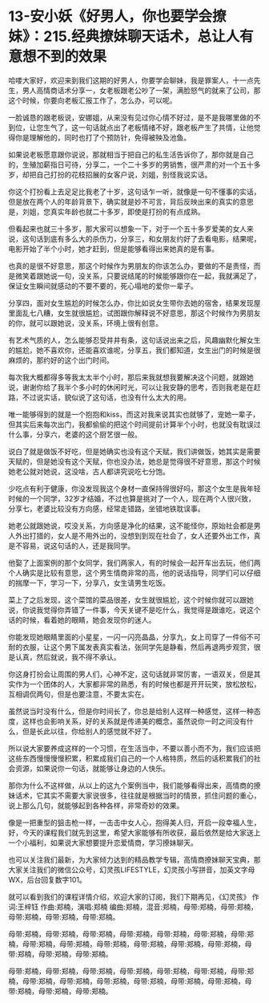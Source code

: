 # 13-安小妖《好男人，你也要学会撩妹》：215.经典撩妹聊天话术，总让人有意想不到的效果

哈喽大家好，欢迎来到我们这期的好男人，你要学会聊妹，我是罪案人，十一点先生，男人高情商话术分享一，女老板跟老公吵了一架，满脸怒气的就来了公司，那这个时候，你要向老板汇报工作了，怎么办，可以呢。

一脸诚恳的跟老板说，安娜姐，从来没有见过你心情不好过，是不是我哪里做的不到位，让您生气了，这一句话就点出了老板情绪不好，跟老板产生了共情，让他觉得你是理解他的，同时也打了个预防针，免得被殃及池鱼。

如果说老板愿意跟你说说，那就相当于把自己的私生活告诉你了，那你就是自己的，生殖加薪指日可待，分享二，一个二十多岁的男销售，很严肃的对一个五十多岁，却把自己打扮的花枝招展的女客户说，刘姐，别怪我说实话。

你这个打扮看上去足足比我老了十岁，这句话乍一听，就像是一句不懂事的实话，但是放在两个人的年龄背景下，确实就是妙不可言，背后反映出来的真实的意思是，刘姐，您真实年龄也就二十多岁，即使是打扮的有点成熟。

但看起来也就三十多岁，那大家可以想象一下，对于一个五十多岁爱美的女人来说，这句话到底有多么大的杀伤力，分享三，和女朋友约好了去看电影，结果呢，电影开始了半个小时，她才赶到，但是能够看得出来她真的是有事。

也真的是很不好意思，那这个时候作为男朋友的你该怎么办，要做的不是责怪，而是微笑着跟她说一句，没关系，只要说结尾的时候能够跟你在一起，我就满足了，保证女生瞬间就感动的不要不要的，死心塌地的爱你一辈子。

分享四，面对女生尴尬的时候怎么办，你比如说女生带你去她的宿舍，结果发现屋里面乱七八糟，女生就很尴尬，试图跟你解释说不好意思，那这个时候作为男朋友的你，就可以跟她说，没关系，环境上很有创意。

有艺术气质的人，怎么能够忍受井井有条，这句话说出来之后，风趣幽默化解女生的尴尬，她不喜欢你，还能喜欢谁呢，分享五，我们都知道，女生出门的时候是很麻烦的，那约好的这个出门时间。

每次我大概都得多等我太太半个小时，那后来我就想我要解决这个问题，就跟她说，谢谢你给了我半个多小时的休闲时光，可以让我安静的思考，否则我老是在赶路，不过说实话，貌似说了这句话，也没有什么太大的用。

唯一能够得到的就是一个抱抱和kiss，而这对我来说其实也就够了，宠她一辈子，但其实后来每次出门，我都偷偷的把这个时间提前计算半个小时，也就没有耽误过什么事，分享六，老婆的这个厨艺很一般。

说白了就是做饭不好吃，但是她确实也没有这个天赋，我们讲做饭，她其实是需要天赋的，但是她没有这个天赋，你也没办法，她总是觉得很不好意思，那这个时候她老公就对她说，这没啥，古人都讲究说吃七分饱。

少吃点有利于健康，你没发现我这个身材一直保持得很好吗，那这个女生是我年轻时候的一个同学，32岁才结婚，不过也算是挑对了一个人，现在两个人很兴致，分享七，老婆比较没有方向感，经常走错路，坐错地铁耽误事。

她老公就跟她说，哎没关系，方向感是净化的结果，这不能怪你，原始社会都是男人外出打猎的，女人是不用外出的，没想到到现在社会了，女人还要外出工作，真是不容易，说这句话的人，还是我同学。

他娶了上面案例的那个女同学，我们两家人，有的时候会一起开车出去玩，他们两个人确实是比较有意思，这个男生情商非常的高，他的说话指导，同学们可以仔细的揣摩一下，学习一下，分享八，女生请男生吃饭。

菜上了之后发现，这个菜馆的菜品很差，女生就很尴尬，这个时候你就可以跟她说，你说我觉得你弄错了一件事，今天关键不是吃什么，我觉得是跟谁吃，说这个话的时候，看着她的眼睛，她会发现你的迷人。

你能发现她眼睛里面的小星星，一闪一闪亮晶晶，分享九，女上司穿了一件俗不可耐的衣服，让这个男下属发表真实看法，张同学先是静看，然后再退两步观赏，很是认真，然后就说，我不得不承认。

你这身打扮会让周围的男人们，心神不定，这句话就非常厉害，一语双关，但是其实作为一个团体的人，大家都非常的熟悉，有的时候也都是开开玩笑，放松放松，互相调侃两句，但是也要注意，不要太实在。

虽然说当时没有什么，但是你时间长了，你总是给别人这样一种感觉，这样一种态度，这样也会影响关系，好的关系就是传递美的概念，虽然说你一时之间没有什么，但是长此以往，你给别人的感觉就不好了。

所以说大家要养成这样的一个习惯，在生活当中，不要以善小而不为，我们应该把这些东西慢慢慢慢积累，积累成我们自己的一个人格特质，然后的话积累我们的社会资源，如果说你一句话，就能够让身边的人快乐。

那你为什么不这样做，从以上的这九个案例当中，我们能够看得出来，高情商的撩妹话术，它其实不需要大家说很多，往往就是根据当时的情景，抓住问题的重心，说上那么几句，就能够起到各种各样，非常奇妙的效果。

像是一把重型的狙击枪一样，一击击中女人心，抱得美人归，开启一段幸福人生，好，今天的课程我们就先到这里，希望大家能够有所收获，最后依然是给大家送上一个小福利，如果说大家想要提升恋爱情商，学习撩妹聊天。

也可以关注我们最新，为大家倾力达到的精品教学专辑，高情商撩妹聊天宝典，那大家关注我们的微信公众号，幻灵孩LIFESTYLE，幻灵孩小写拼音，加英文字母WX，后台回复数字101。

就可以看到我们的课程详情介绍，欢迎大家的订阅，我们下期再见，《幻灵孩》 作词:王梓钰 作曲:郑楠，演唱:郑楠 编曲:郑楠，混音:郑楠，母带:郑楠，母带:郑楠，母带:郑楠，母带:郑楠，母带:郑楠。

母带:郑楠，母带:郑楠，母带:郑楠，母带:郑楠，母带:郑楠，母带:郑楠，母带:郑楠，母带:郑楠，母带:郑楠，母带:郑楠，母带:郑楠，母带:郑楠，母带:郑楠，母带:郑楠，母带:郑楠，母带:郑楠。

母带:郑楠，母带:郑楠，母带:郑楠，母带:郑楠，母带:郑楠，母带:郑楠，母带:郑楠，母带:郑楠，母带:郑楠，母带:郑楠，母带:郑楠，母带:郑楠，母带:郑楠，母带:郑楠，母带:郑楠，母带:郑楠。

